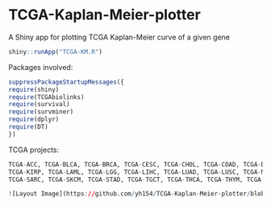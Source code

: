 # TCGA-Kaplan-Meier-plotter
A Shiny app for plotting TCGA Kaplan-Meier curve of a given gene 

``` r
shiny::runApp("TCGA-KM.R")
```
Packages involved: 
``` r
suppressPackageStartupMessages({
require(shiny)
require(TCGAbiolinks)
require(survival)
require(survminer)
require(dplyr)
require(DT)
})
```
TCGA projects:
``` r
TCGA-ACC, TCGA-BLCA, TCGA-BRCA, TCGA-CESC, TCGA-CHOL, TCGA-COAD, TCGA-DLBC, TCGA-ESCA, TCGA-GBM, TCGA-HNSC, TCGA-KICH, TCGA-KIRC,
TCGA-KIRP, TCGA-LAML, TCGA-LGG, TCGA-LIHC, TCGA-LUAD, TCGA-LUSC, TCGA-MESO, TCGA-OV, TCGA-PAAD, TCGA-PCPG, TCGA-PRAD, TCGA-READ,
TCGA-SARC, TCGA-SKCM, TCGA-STAD, TCGA-TGCT, TCGA-THCA, TCGA-THYM, TCGA-UCEC, TCGA-UCS, TCGA-UVM

![Layout Image](https://github.com/yh154/TCGA-Kaplan-Meier-plotter/blob/main/layout.png)
